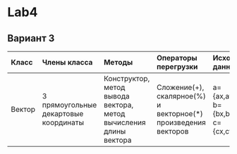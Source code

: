 # Lab4
## Вариант 3
| Класс | Члены класса | Методы | Операторы перегрузки | Исходные данные |Результаты|
|:---------|:---------|:---------|:---------|:---------    |:---------:|
| Вектор | 3 прямоугольные декартовые координаты |Конструктор, метод вывода вектора, метод вычисления длины вектора | Сложение(+), скалярное(%) и векторное(*) произведения векторов |a={ax,ay,az},<br> b={bx,by,bz},<br> c={cx,cy,cz}   |r=(a+b)%c,<br>t=(a+c)*c,<br>Найти длины исходных и результирующего векторов|

